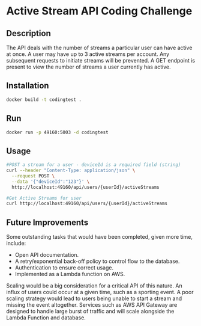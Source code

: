 # Active Stream API Coding Challenge

## Description

The API deals with the number of streams a particular user can have active at once.
A user may have up to 3 active streams per account. Any subsequent requests to initiate streams will be prevented.
A GET endpoint is present to view the number of streams a user currently has active.

## Installation

```bash
docker build -t codingtest .
```

## Run

```bash
docker run -p 49160:5003 -d codingtest
```

## Usage

```bash
#POST a stream for a user - deviceId is a required field (string)
curl --header "Content-Type: application/json" \
  --request POST \
  --data '{"deviceId":"123"}' \
  http://localhost:49160/api/users/{userId}/activeStreams
```

```bash
#Get Active Streams for user
curl http://localhost:49160/api/users/{userId}/activeStreams
```

## Future Improvements

Some outstanding tasks that would have been completed, given more time, include:

- Open API documentation.
- A retry/exponential back-off policy to control flow to the database.
- Authentication to ensure correct usage.
- Implemented as a Lambda function on AWS.

Scaling would be a big consideration for a critical API of this nature. An influx of users could occur at a given time, such as a sporting event. A poor scaling strategy would lead to users being unable to start a stream and missing the event altogether.
Services such as AWS API Gateway are designed to handle large burst of traffic and will scale alongside the Lambda Function and database.
